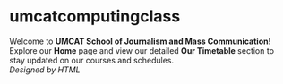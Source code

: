 # umcatcomputingclass
Welcome to **UMCAT School of Journalism and Mass Communication**! Explore our **Home** page and view our detailed **Our Timetable** section to stay updated on our courses and schedules.  
*Designed by HTML*
